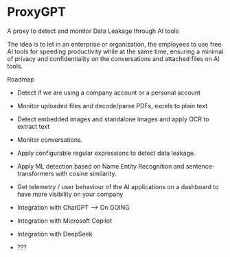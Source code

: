 # ProxyGPT
A proxy to detect and monitor Data Leakage through AI tools

The idea is to let in an enterprise or organization, the employees to use free AI tools for speeding productivity while at the same time, ensuring a minimal of privacy and confidentiality on the conversations and attached files on AI tools.

Roadmap

- Detect if we are using a company account or a personal account
- Monitor uploaded files and decode/parse PDFs, excels to plain text 
- Detect embedded images and standalone images and apply OCR to extract text
- Monitor conversations.
- Apply configurable regular expressions to detect data leakage.
- Apply ML detection based on Name Entity Recognition and sentence-transformers with cosine similarity.
- Get telemetry / user behaviour of the AI applications on a dashboard to have more visibility on your company

- Integration with ChatGPT --> On GOING
- Integration with Microsoft Copilot
- Integration with DeepSeek
- ???
